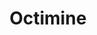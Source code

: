---
layout: default
description: Machine-learning based patent search and semantic analysis tool.
last_edit: Mon, 19 Jun 2023 13:56:47 GMT
location: https://www.dennemeyer.com/octimine/
shortname: octimine
title: Octimine
uuid: 5615d902-2dfe-4f8b-8205-df0b0b33ce08
---
